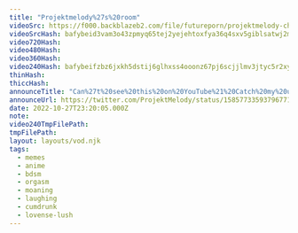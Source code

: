 ```yaml
---
title: "Projektmelody%27s%20room"
videoSrc: https://f000.backblazeb2.com/file/futureporn/projektmelody-chaturbate-2022-10-27.mp4
videoSrcHash: bafybeid3vam3o43zpmyq65tej2yejehtoxfya36q4sxv5giblsatwj2mcu?filename=projektmelody-chaturbate-20221027T232005Z.mp4
video720Hash: 
video480Hash: 
video360Hash: 
video240Hash: bafybeifzbz6jxkh5dstij6glhxss4ooonz67pj6scjjlmv3jtyc5r2xy6m?filename=projektmelody-chaturbate-20221027T232005Z-240p.mp4
thinHash: 
thiccHash: 
announceTitle: "Can%27t%20see%20this%20on%20YouTube%21%20Catch%20my%20uncensored%20r%2Fhentaimemes%20review%20on%20CB%20%40%208pm%20CT~"
announceUrl: https://twitter.com/ProjektMelody/status/1585773359379677184
date: 2022-10-27T23:20:05.000Z
note: 
video240TmpFilePath: 
tmpFilePath: 
layout: layouts/vod.njk
tags:
  - memes
  - anime
  - bdsm
  - orgasm
  - moaning
  - laughing
  - cumdrunk
  - lovense-lush
---
```

